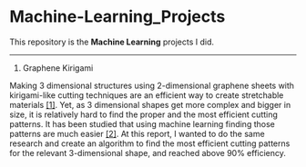 # Machine-Learning_Projects

This repository is the **Machine Learning** projects I did.

---------
1. Graphene Kirigami

Making 3 dimensional structures using 2-dimensional graphene sheets with kirigami-like cutting techniques are an efficient way to create stretchable materials [[1]](https://www.nature.com/articles/nature14588). Yet, as 3 dimensional shapes get more complex and bigger in size, it is relatively hard to find the proper and the most efficient cutting patterns. It has been studied that using machine learning finding those patterns are much easier [[2]](https://journals.aps.org/prl/abstract/10.1103/PhysRevLett.123.069901). At this report, I wanted to do the same research and create an algorithm to find the most efficient cutting patterns for the relevant 3-dimensional shape, and reached above 90% efficiency.
